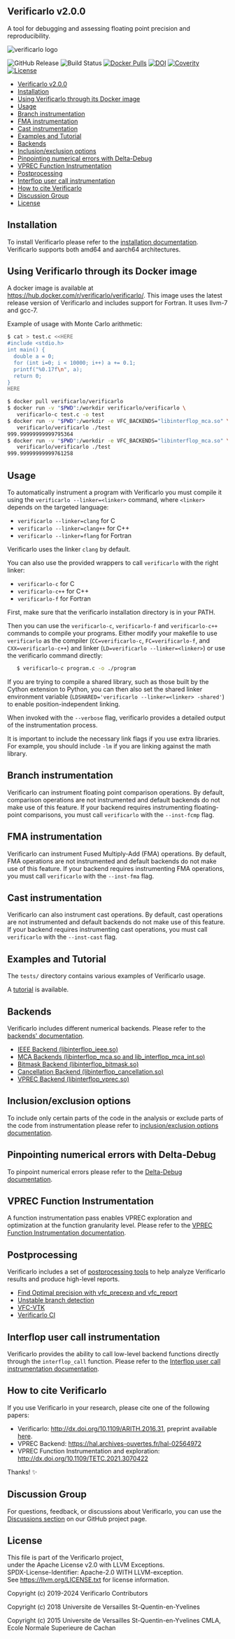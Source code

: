 ## Verificarlo v2.0.0

A tool for debugging and assessing floating point precision and reproducibility.

![verificarlo logo](https://avatars1.githubusercontent.com/u/12033642)

![GitHub Release](https://img.shields.io/github/v/release/verificarlo/verificarlo)
![Build Status](https://github.com/verificarlo/verificarlo/workflows/test-docker/badge.svg?branch=master)
[![Docker Pulls](https://img.shields.io/docker/pulls/verificarlo/verificarlo)](https://hub.docker.com/r/verificarlo/verificarlo)
[![DOI](https://zenodo.org/badge/34260221.svg)](https://zenodo.org/badge/latestdoi/34260221)
[![Coverity](https://scan.coverity.com/projects/19956/badge.svg)](https://scan.coverity.com/projects/verificarlo-verificarlo)
[![License](https://img.shields.io/badge/License-Apache_2.0-blue.svg)](https://releases.llvm.org/13.0.0/LICENSE.TXT)


- [Verificarlo v2.0.0](#verificarlo-v200)
- [Installation](#installation)
- [Using Verificarlo through its Docker image](#using-verificarlo-through-its-docker-image)
- [Usage](#usage)
- [Branch instrumentation](#branch-instrumentation)
- [FMA instrumentation](#fma-instrumentation)
- [Cast instrumentation](#cast-instrumentation)
- [Examples and Tutorial](#examples-and-tutorial)
- [Backends](#backends)
- [Inclusion/exclusion options](#inclusionexclusion-options)
- [Pinpointing numerical errors with Delta-Debug](#pinpointing-numerical-errors-with-delta-debug)
- [VPREC Function Instrumentation](#vprec-function-instrumentation)
- [Postprocessing](#postprocessing)
- [Interflop user call instrumentation](#interflop-user-call-instrumentation)
- [How to cite Verificarlo](#how-to-cite-verificarlo)
- [Discussion Group](#discussion-group)
- [License](#license)


## Installation

To install Verificarlo please refer to the [installation documentation](doc/01-Install.md). Verificarlo supports both amd64 and aarch64 architectures.

## Using Verificarlo through its Docker image

A docker image is available at https://hub.docker.com/r/verificarlo/verificarlo/.
This image uses the latest release version of Verificarlo and includes
support for Fortran. It uses llvm-7 and gcc-7.

Example of usage with Monte Carlo arithmetic:

```bash
$ cat > test.c <<HERE
#include <stdio.h>
int main() {
  double a = 0;
  for (int i=0; i < 10000; i++) a += 0.1;
  printf("%0.17f\n", a);
  return 0;
}
HERE

$ docker pull verificarlo/verificarlo
$ docker run -v "$PWD":/workdir verificarlo/verificarlo \
   verificarlo-c test.c -o test
$ docker run -v "$PWD":/workdir -e VFC_BACKENDS="libinterflop_mca.so" \
   verificarlo/verificarlo ./test
999.99999999999795364
$ docker run -v "$PWD":/workdir -e VFC_BACKENDS="libinterflop_mca.so" \
   verificarlo/verificarlo ./test
999.99999999999761258
```

## Usage

To automatically instrument a program with Verificarlo you must compile it using
the `verificarlo --linker=<linker>` command, where `<linker>` depends on the targeted language:


* `verificarlo --linker=clang`   for C
* `verificarlo --linker=clang++` for C++
* `verificarlo --linker=flang`   for Fortran

Verificarlo uses the linker `clang` by default.

You can also use the provided wrappers to call `verificarlo` with the right linker:

* `verificarlo-c` for C
* `verificarlo-c++` for C++
* `verificarlo-f` for Fortran

First, make sure that the verificarlo installation
directory is in your PATH.

Then you can use the `verificarlo-c`, `verificarlo-f` and `verificarlo-c++` commands to compile your programs.
Either modify your makefile to use `verificarlo` as the compiler (`CC=verificarlo-c`,
`FC=verificarlo-f`, and `CXX=verificarlo-c++`) and linker (`LD=verificarlo --linker=<linker>`) or use the verificarlo command
directly:

```bash
   $ verificarlo-c program.c -o ./program
```

If you are trying to compile a shared library, such as those built by the Cython
extension to Python, you can then also set the shared linker environment variable
(`LDSHARED='verificarlo --linker=<linker> -shared'`) to enable position-independent linking.

When invoked with the `--verbose` flag, verificarlo provides a detailed output of
the instrumentation process.

It is important to include the necessary link flags if you use extra libraries.
For example, you should include `-lm` if you are linking against the math
library.

## Branch instrumentation

Verificarlo can instrument floating point comparison operations. By default,
comparison operations are not instrumented and default backends do not make use of
this feature. If your backend requires instrumenting floating-point comparisons, you
must call `verificarlo` with the `--inst-fcmp` flag.

## FMA instrumentation

Verificarlo can instrument Fused Multiply-Add (FMA) operations. By default, FMA operations are not instrumented and default backends do not make use of this feature. If your backend requires instrumenting FMA operations, you must call `verificarlo` with the `--inst-fma` flag.

## Cast instrumentation

Verificarlo can also instrument cast operations. By default, cast operations are not instrumented and default backends do not make use of this feature. If your backend requires instrumenting cast operations, you must call `verificarlo` with the `--inst-cast` flag.

## Examples and Tutorial

The `tests/` directory contains various examples of Verificarlo usage.

A [tutorial](https://github.com/verificarlo/verificarlo/wiki/Tutorials) is available.

## Backends

Verificarlo includes different numerical backends. Please refer to the [backends' documentation](doc/02-Backends.md).

  * [IEEE Backend (libinterflop_ieee.so)](doc/02-Backends.md#ieee-backend-libinterflop_ieeeso)
  * [MCA Backends (libinterflop_mca.so and lib_interflop_mca_int.so)](doc/02-Backends.md#mca-backends)
  * [Bitmask Backend (libinterflop_bitmask.so)](doc/02-Backends.md#bitmask-backend-libinterflop_bitmaskso)
  * [Cancellation Backend (libinterflop_cancellation.so)](doc/02-Backends.md#cancellation-backend-libinterflop_cancellationso)
  * [VPREC Backend (libinterflop_vprec.so)](doc/02-Backends.md#vprec-backend-libinterflop_vprecso)

## Inclusion/exclusion options
To include only certain parts of the code in the analysis or exclude parts of
the code from instrumentation please refer to [inclusion/exclusion options documentation](doc/03-inclusion-exclusion.md).


## Pinpointing numerical errors with Delta-Debug

To pinpoint numerical errors please refer to the [Delta-Debug documentation](doc/04-DeltaDebug.md).

## VPREC Function Instrumentation

A function instrumentation pass enables VPREC exploration and optimization at
the function granularity level. Please refer to the [VPREC Function Instrumentation documentation](doc/05-VPREC-function-instrumentation.md).

## Postprocessing

Verificarlo includes a set of [postprocessing tools](doc/06-Postprocessing.md) to help analyze Verificarlo results and produce high-level reports.

  * [Find Optimal precision with vfc_precexp and vfc_report](doc/06-Postprocessing.md#find-optimal-precision-with-vfc_precexp-and-vfc_report)
  * [Unstable branch detection](doc/06-Postprocessing.md#unstable-branch-detection)
  * [VFC-VTK](doc/06-Postprocessing.md#vfc-vtk)
  * [Verificarlo CI](doc/06-Postprocessing.md#verificarlo-ci)

## Interflop user call instrumentation

Verificarlo provides the ability to call low-level backend functions directly through 
the `interflop_call` function. Please refer to the [Interflop user call instrumentation documentation](doc/07-Interflop-usercall-instrumentation.md).

## How to cite Verificarlo

If you use Verificarlo in your research, please cite one of the following papers:

- Verificarlo: http://dx.doi.org/10.1109/ARITH.2016.31, preprint available [here](https://hal.archives-ouvertes.fr/hal-01192668/file/verificarlo-preprint.pdf).
- VPREC Backend: https://hal.archives-ouvertes.fr/hal-02564972
- VPREC Function Instrumentation and exploration: http://dx.doi.org/10.1109/TETC.2021.3070422

Thanks! :sparkles:

## Discussion Group

For questions, feedback, or discussions about Verificarlo, you can use the [Discussions section](https://github.com/verificarlo/verificarlo/discussions) on our GitHub project page.

## License
This file is part of the Verificarlo project,                        
under the Apache License v2.0 with LLVM Exceptions.                 
SPDX-License-Identifier: Apache-2.0 WITH LLVM-exception.             
See https://llvm.org/LICENSE.txt for license information.            

Copyright (c) 2019-2024
   Verificarlo Contributors

Copyright (c) 2018
   Universite de Versailles St-Quentin-en-Yvelines

Copyright (c) 2015
   Universite de Versailles St-Quentin-en-Yvelines
   CMLA, Ecole Normale Superieure de Cachan
